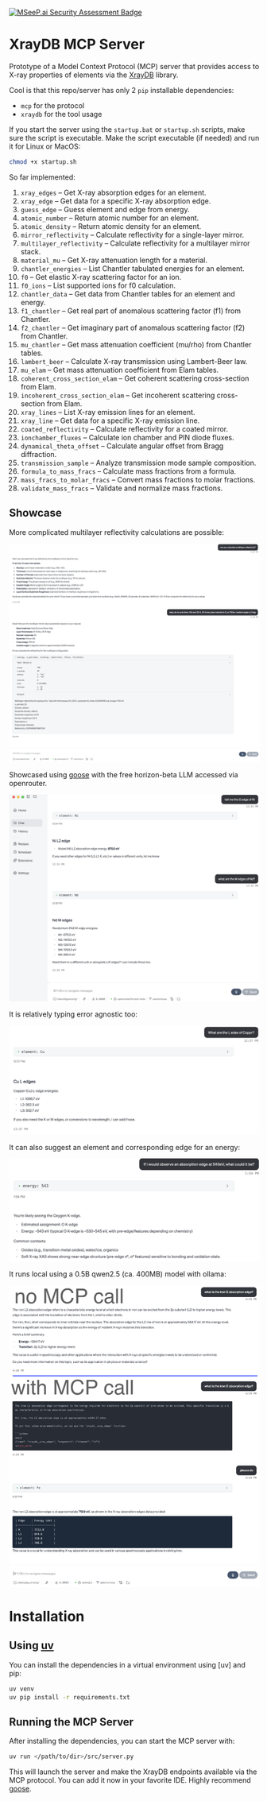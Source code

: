 [![MSeeP.ai Security Assessment Badge](https://mseep.net/pr/gnzng-xraydb-mcp-server-badge.png)](https://mseep.ai/app/gnzng-xraydb-mcp-server)

# XrayDB MCP Server
Prototype of a Model Context Protocol (MCP) server that provides access to X-ray properties of elements via the [XrayDB](https://github.com/xraypy/XrayDB) library.

Cool is that this repo/server has only 2 `pip` installable dependencies:
- `mcp` for the protocol
- `xraydb` for the tool usage

If you start the server using the `startup.bat` or `startup.sh` scripts, make sure the script is executable. Make the script executable (if needed) and run it for Linux or MacOS:
```sh
chmod +x startup.sh
```


So far implemented:

1. `xray_edges` – Get X-ray absorption edges for an element.
2. `xray_edge` – Get data for a specific X-ray absorption edge.
3. `guess_edge` – Guess element and edge from energy.
4. `atomic_number` – Return atomic number for an element.
5. `atomic_density` – Return atomic density for an element.
6. `mirror_reflectivity` – Calculate reflectivity for a single-layer mirror.
7. `multilayer_reflectivity` – Calculate reflectivity for a multilayer mirror stack.
8. `material_mu` – Get X-ray attenuation length for a material.
9. `chantler_energies` – List Chantler tabulated energies for an element.
10. `f0` – Get elastic X-ray scattering factor for an ion.
11. `f0_ions` – List supported ions for f0 calculation.
12. `chantler_data` – Get data from Chantler tables for an element and energy.
13. `f1_chantler` – Get real part of anomalous scattering factor (f1) from Chantler.
14. `f2_chantler` – Get imaginary part of anomalous scattering factor (f2) from Chantler.
15. `mu_chantler` – Get mass attenuation coefficient (mu/rho) from Chantler tables.
16. `lambert_beer` – Calculate X-ray transmission using Lambert-Beer law.
17. `mu_elam` – Get mass attenuation coefficient from Elam tables.
18. `coherent_cross_section_elam` – Get coherent scattering cross-section from Elam.
19. `incoherent_cross_section_elam` – Get incoherent scattering cross-section from Elam.
20. `xray_lines` – List X-ray emission lines for an element.
21. `xray_line` – Get data for a specific X-ray emission line.
22. `coated_reflectivity` – Calculate reflectivity for a coated mirror.
23. `ionchamber_fluxes` – Calculate ion chamber and PIN diode fluxes.
24. `dynamical_theta_offset` – Calculate angular offset from Bragg diffraction.
25. `transmission_sample` – Analyze transmission mode sample composition.
26. `formula_to_mass_fracs` – Calculate mass fractions from a formula.
27. `mass_fracs_to_molar_fracs` – Convert mass fractions to molar fractions.
28. `validate_mass_fracs` – Validate and normalize mass fractions.

## Showcase

More complicated multilayer reflectivity calculations are possible:

![GPT-REFL](static/gpt-mll-refl.png)

Showcased using [goose](https://github.com/block/goose/) with the free horizon-beta LLM accessed via openrouter.

![Goose Showcase](static/goose_showcase.png)

It is relatively typing error agnostic too:

![Goose Typo](static/goose_typos.png)

It can also suggest an element and corresponding edge for an energy:

![Goose guess_edge](static/goose_guess_edge.png)

It runs local using a 0.5B qwen2.5 (ca. 400MB) model with ollama: 

![Goose ollama](static/goose_ollama.png)

# Installation

## Using [uv](https://github.com/astral-sh/uv)

You can install the dependencies in a virtual environment using [uv] and pip:

```sh
uv venv
uv pip install -r requirements.txt
```

## Running the MCP Server

After installing the dependencies, you can start the MCP server with:

```sh
uv run </path/to/dir>/src/server.py
```

This will launch the server and make the XrayDB endpoints available via the MCP protocol. You can add it now in your favorite IDE. Highly recommend [goose](https://block.github.io/goose/).
